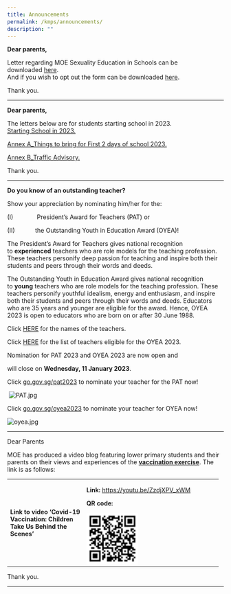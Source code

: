 ```yaml
---
title: Announcements
permalink: /kmps/announcements/
description: ""
---
```

**Dear parents,**

Letter regarding&nbsp;MOE Sexuality Education in Schools can be downloaded&nbsp;[here](https://kemingpri.moe.edu.sg/qql/slot/u155/2021/Announcements/MOE%20Sexuality%20Education%20in%20Schools/MOE%20Sexuality%20Education%20in%20Schools.pdf).
<br>
And if you wish to opt out the form can be downloaded&nbsp;[here](https://kemingpri.moe.edu.sg/qql/slot/u155/2021/Announcements/MOE%20Sexuality%20Education%20in%20Schools/Parents%20Opt-Out%20Form.pdf).

Thank you.
<hr>

**Dear parents,**

The letters below are for students starting school in 2023.  
[Starting School in 2023.](https://kemingpri-moe-edu-sg-admin.cwp.sg/qql/slot/u155/2021/Announcements/099_Starting%20School%20in%202023_vetted.pdf)

[Annex A\_Things to bring for First 2 days of school 2023.](https://kemingpri-moe-edu-sg-admin.cwp.sg/qql/slot/u155/2021/Announcements/099_Annex%20A_Things%20to%20bring%20for%20First%202%20days%20of%20school%202023.pdf)

[Annex B\_Traffic Advisory.](https://kemingpri-moe-edu-sg-admin.cwp.sg/qql/slot/u155/2021/Announcements/099_Annex%20B_Traffic%20Advisory.pdf)

Thank you.

<hr>

**Do you know of an outstanding teacher?**

Show your appreciation by nominating him/her for the:

(I)&nbsp;&nbsp;&nbsp;&nbsp;&nbsp;&nbsp;&nbsp;&nbsp;&nbsp;&nbsp;&nbsp;&nbsp;&nbsp;&nbsp;President’s Award for Teachers (PAT) or

(II)&nbsp;&nbsp;&nbsp;&nbsp;&nbsp;&nbsp;&nbsp;&nbsp;&nbsp;&nbsp;&nbsp;&nbsp;the Outstanding Youth in Education Award (OYEA)!

The President’s Award for Teachers gives national recognition to&nbsp;**experienced**&nbsp;teachers who are role models for the teaching profession. These teachers personify deep passion for teaching and inspire both their students and peers through their words and deeds.

The Outstanding Youth in Education Award gives national recognition to&nbsp;**young**&nbsp;teachers who are role models for the teaching profession. These teachers personify youthful idealism, energy and enthusiasm, and inspire both their students and peers through their words and deeds. Educators who are 35 years and younger are eligible for the award. Hence, OYEA 2023 is open to educators who are born on or after 30 June 1988.

Click&nbsp;[HERE](https://kemingpri.moe.edu.sg/keming-family/our-staff)&nbsp;for the names of the teachers.

Click&nbsp;[HERE](https://docs.google.com/document/d/1txOsyUYRvHRODyKP4sxKqafGZnYjAFzvJyrSXyKdY3M/edit?usp=sharing)&nbsp;for the list of teachers eligible for the OYEA 2023.

Nomination for PAT 2023 and OYEA 2023 are now open and

will close on&nbsp;**Wednesday, 11 January 2023**.

Click&nbsp;[go.gov.sg/pat2023](file:///C:/Users/S8715428I/Downloads/go.gov.sg/pat2023)&nbsp;to nominate your teacher for the PAT now!

&nbsp;![PAT.jpg](https://kemingpri-moe-edu-sg-admin.cwp.sg/qql/slot/u155/2021/Announcements/PAT.jpg)

  

Click&nbsp;[go.gov.sg/oyea2023](file:///C:/Users/S8715428I/Downloads/go.gov.sg/oyea2023)&nbsp;to nominate your teacher for OYEA now!

![oyea.jpg](https://kemingpri-moe-edu-sg-admin.cwp.sg/qql/slot/u155/2021/Announcements/oyea.jpg)
<hr>
<p>Dear Parents</p>
<p>MOE has produced a video blog featuring lower primary students and their parents on their views and experiences of the&nbsp;<strong><u>vaccination exercise</u></strong>. The link is as follows:</p>
<table style="width: 492px;">
<tbody>
<tr>
<td style="width: 170.422px;">
<p><strong>Link to video ‘Covid-19 Vaccination: Children Take Us Behind the Scenes’</strong></p>
</td>
<td style="width: 305.578px;">
<p><strong>Link:</strong>&nbsp;<u><a href="https://youtu.be/ZzdjXPV_xWM">https://youtu.be/ZzdjXPV_xWM</a></u></p>
<p><strong>QR code:</strong></p>
<img align="left" src="/images/qr.png" style="width: 40%;">
</td>
</tr>
</tbody>
</table>
<p>Thank you.</p>
<hr>